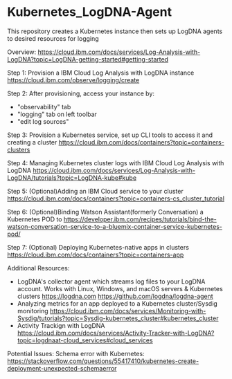 # Kubernetes_LogDNA-Agent
This repository creates a Kubernetes instance then sets up LogDNA agents to desired resources for logging

Overview: https://cloud.ibm.com/docs/services/Log-Analysis-with-LogDNA?topic=LogDNA-getting-started#getting-started

Step 1: Provision a IBM Cloud Log Analysis with LogDNA instance https://cloud.ibm.com/observe/logging/create 

Step 2: After provisioning, access your instance by: 
- "observability" tab
- "logging" tab on left toolbar
- "edit log sources" 

Step 3: Provision a Kubernetes service, set up CLI tools to access it and creating a cluster
https://cloud.ibm.com/docs/containers?topic=containers-clusters

Step 4: Managing Kubernetes cluster logs with IBM Cloud Log Analysis with LogDNA https://cloud.ibm.com/docs/services/Log-Analysis-with-LogDNA/tutorials?topic=LogDNA-kube#kube

Step 5: (Optional)Adding an IBM Cloud service to your cluster https://cloud.ibm.com/docs/containers?topic=containers-cs_cluster_tutorial

Step 6: (Optional)Binding Watson Assistant(formerly Conversation) a Kubernetes POD to https://developer.ibm.com/recipes/tutorials/bind-the-watson-conversation-service-to-a-bluemix-container-service-kubernetes-pod/

Step 7: (Optional) Deploying Kubernetes-native apps in clusters https://cloud.ibm.com/docs/containers?topic=containers-app





Additional Resources:
- LogDNA's collector agent which streams log files to your LogDNA account. Works with Linux, Windows, and macOS servers & Kubernetes clusters https://logdna.com https://github.com/logdna/logdna-agent
- Analyzing metrics for an app deployed to a Kubernetes cluster/Sysdig monitoring https://cloud.ibm.com/docs/services/Monitoring-with-Sysdig/tutorials?topic=Sysdig-kubernetes_cluster#kubernetes_cluster
- Activity Trackign with LogDNA https://cloud.ibm.com/docs/services/Activity-Tracker-with-LogDNA?topic=logdnaat-cloud_services#cloud_services

Potential Issues:
Schema error with Kubernetes: https://stackoverflow.com/questions/55417410/kubernetes-create-deployment-unexpected-schemaerror
